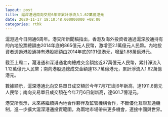```yaml
---
layout: post
title: 滬深港通南向交易6年來累計淨流入1.62萬億港元
date: 2020-11-17 18:10:48.000000000 +08:00
categories: rthk
---
```


滬港通今日開通6周年。港交所新聞稿指出，香港及海外投資者通過滬深股通持有的內地股票總額由2014年底的865億元人民幣，激增至2.1萬億元人民幣。內地投資者透過港股通持有港股總額由2014年底的131億港元，增至1.88萬億港元。

截至上周二，滬港通和深港通北向總成交金額接近37萬億元人民幣，累計淨流入1.12萬億元人民幣；南向港股通總成交金額達13.7萬億港元，累計淨流入1.62萬億港元。

數據顯示，滬深港通北向交易單日成交額於今年7月7日創6年新高，達1911.6億元人民幣；南向交易單日成交額在今年7月6日創新高，達601.7億港元。

港交所表示，未來將繼續與內地合作夥伴及監管機構合作，不斷優化互聯互通機制，進一步擴大滬深港通投資範圍，為兩地市場帶來更多機會，連接中國與世界。
